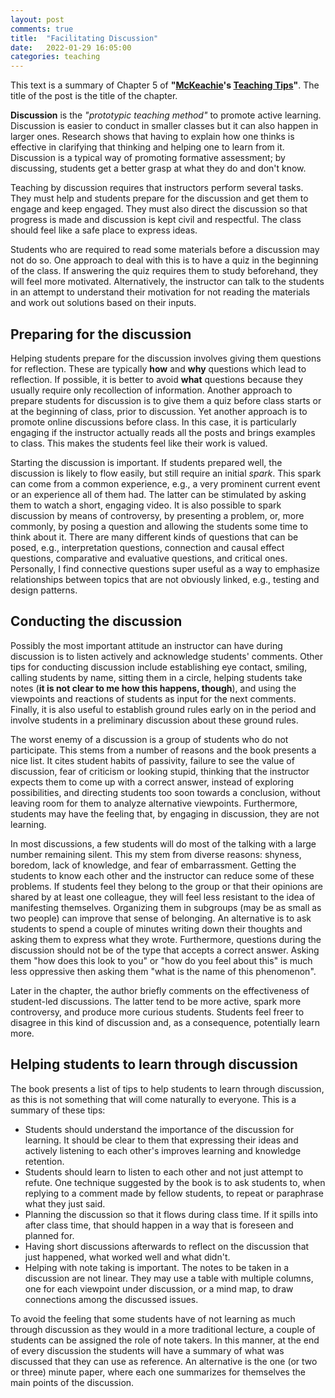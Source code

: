 ```yaml
---
layout: post
comments: true
title:  "Facilitating Discussion"
date:   2022-01-29 16:05:00
categories: teaching
---
```


This text is a summary of Chapter 5 of **"[McKeachie](https://en.wikipedia.org/wiki/Wilbert_J._McKeachie)'s [Teaching Tips](https://www.cengage.uk/shop/isbn/9781133936794)"**. The title of the post is the title of the chapter. 

**Discussion** is the *"prototypic teaching method"* to promote active learning. Discussion is easier to conduct in smaller classes but it can also happen in larger ones. Research shows that having to explain how one thinks is effective in clarifying that thinking and helping one to learn from it. Discussion is a typical way of promoting formative assessment; by discussing, students get a better grasp at what they do and don't know. 

Teaching by discussion requires that instructors perform several tasks. They must help and students prepare for the discussion and get them to engage and keep engaged. They must also direct the discussion so that progress is made and discussion is kept civil and respectful. The class should feel like a safe place to express ideas. 

Students who are required to read some materials before a discussion may not do so. One approach to deal with this is to have a quiz in the beginning of the class. If answering the quiz requires them to study beforehand, they will feel more motivated. Alternatively, the instructor can talk to the students in an attempt to understand their motivation for not reading the materials and work out solutions based on their inputs. 

## Preparing for the discussion

Helping students prepare for the discussion involves giving them questions for reflection. These are typically **how** and **why** questions which lead to reflection. If possible, it is better to avoid **what** questions because they usually require only recollection of information. Another approach to prepare students for discussion is to give them a quiz before class starts or at the beginning of class, prior to discussion. Yet another approach is to promote online discussions before class. In this case, it is particularly engaging if the instructor actually reads all the posts and brings examples to class. This makes the students feel like their work is valued. 

Starting the discussion is important. If students prepared well, the discussion is likely to flow easily, but still require an initial *spark*. This spark can come from a common experience, e.g., a very prominent current event or an experience all of them had. The latter can be stimulated by asking them to watch a short, engaging video. It is also possible to spark discussion by means of controversy, by presenting a problem, or, more commonly, by posing a question and allowing the students some time to think about it. There are many different kinds of questions that can be posed, e.g., interpretation questions, connection and causal effect questions, comparative and evaluative questions, and critical ones. Personally, I find connective questions super useful as a way to emphasize relationships between topics that are not obviously linked, e.g., testing and design patterns. 

## Conducting the discussion

Possibly the most important attitude an instructor can have during discussion is to listen actively and acknowledge students' comments. Other tips for conducting discussion include establishing eye contact, smiling, calling students by name, sitting them in a circle, helping students take notes (**it is not clear to me how this happens, though**), and using the viewpoints and reactions of students as input for the next comments. Finally, it is also useful to establish ground rules early on in the period and involve students in a preliminary discussion about these ground rules. 

The worst enemy of a discussion is a group of students who do not participate. This stems from a number of reasons and the book presents a nice list. It cites student habits of passivity, failure to see the value of discussion, fear of criticism or looking stupid, thinking that the instructor expects them to come up with a correct answer, instead of exploring possibilities, and directing students too soon towards a conclusion, without leaving room for them to analyze alternative viewpoints. Furthermore, students may have the feeling that, by engaging in discussion, they are not learning. 

In most discussions, a few students will do most of the talking with a large number remaining silent. This my stem from diverse reasons: shyness, boredom, lack of knowledge, and fear of embarrassment. Getting the students to know each other and the instructor can reduce some of these problems. If students feel they belong to the group or that their opinions are shared by at least one colleague, they will feel less resistant to the idea of manifesting themselves. Organizing them in subgroups (may be as small as two people) can improve that sense of belonging. An alternative is to ask students to spend a couple of minutes writing down their thoughts and asking them to express what they wrote. Furthermore, questions during the discussion should not be of the type that accepts a correct answer. Asking them "how does this look to you" or "how do you feel about this" is much less oppressive then asking them "what is the name of this phenomenon". 

Later in the chapter, the author briefly comments on the effectiveness of student-led discussions. The latter tend to be more active, spark more controversy, and produce more curious students. Students feel freer to disagree in this kind of discussion and, as a consequence, potentially learn more. 

## Helping students to learn through discussion

The book presents a list of tips to help students to learn through discussion, as this is not something that will come naturally to everyone. This is a summary of these tips: 
- Students should understand the importance of the discussion for learning. It should be clear to them that expressing their ideas and actively listening to each other's improves learning and knowledge retention. 
- Students should learn to listen to each other and not just attempt to refute. One technique suggested by the book is to ask students to, when replying to a comment made by fellow students, to repeat or paraphrase what they just said.
- Planning the discussion so that it flows during class time. If it spills into after class time, that should happen in a way that is foreseen and planned for.
- Having short discussions afterwards to reflect on the discussion that just happened, what worked well and what didn't. 
- Helping with note taking is important. The notes to be taken in a discussion are  not linear. They may use a table with multiple columns, one for each viewpoint under discussion, or a mind map, to draw connections among the discussed issues. 

To avoid the feeling that some students have of not learning as much through discussion as they would in a more traditional lecture, a couple of students can be assigned the role of note takers. In this manner, at the end of every discussion the students will have a summary of what was discussed that they can use as reference. An alternative is the one (or two or three) minute paper, where each one summarizes for themselves the main points of the discussion. 
